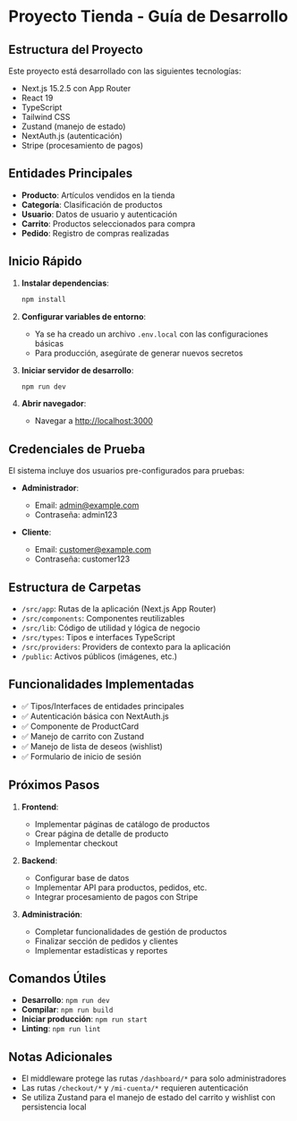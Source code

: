 # Proyecto Tienda - Guía de Desarrollo

## Estructura del Proyecto

Este proyecto está desarrollado con las siguientes tecnologías:
- Next.js 15.2.5 con App Router
- React 19
- TypeScript
- Tailwind CSS
- Zustand (manejo de estado)
- NextAuth.js (autenticación)
- Stripe (procesamiento de pagos)

## Entidades Principales

- **Producto**: Artículos vendidos en la tienda
- **Categoría**: Clasificación de productos
- **Usuario**: Datos de usuario y autenticación
- **Carrito**: Productos seleccionados para compra
- **Pedido**: Registro de compras realizadas

## Inicio Rápido

1. **Instalar dependencias**:
   ```bash
   npm install
   ```

2. **Configurar variables de entorno**:
   - Ya se ha creado un archivo `.env.local` con las configuraciones básicas
   - Para producción, asegúrate de generar nuevos secretos

3. **Iniciar servidor de desarrollo**:
   ```bash
   npm run dev
   ```

4. **Abrir navegador**:
   - Navegar a [http://localhost:3000](http://localhost:3000)

## Credenciales de Prueba

El sistema incluye dos usuarios pre-configurados para pruebas:

- **Administrador**:
  - Email: admin@example.com
  - Contraseña: admin123

- **Cliente**:
  - Email: customer@example.com  
  - Contraseña: customer123

## Estructura de Carpetas

- `/src/app`: Rutas de la aplicación (Next.js App Router)
- `/src/components`: Componentes reutilizables
- `/src/lib`: Código de utilidad y lógica de negocio
- `/src/types`: Tipos e interfaces TypeScript
- `/src/providers`: Providers de contexto para la aplicación
- `/public`: Activos públicos (imágenes, etc.)

## Funcionalidades Implementadas

- ✅ Tipos/Interfaces de entidades principales
- ✅ Autenticación básica con NextAuth.js
- ✅ Componente de ProductCard
- ✅ Manejo de carrito con Zustand
- ✅ Manejo de lista de deseos (wishlist)
- ✅ Formulario de inicio de sesión

## Próximos Pasos

1. **Frontend**:
   - Implementar páginas de catálogo de productos
   - Crear página de detalle de producto
   - Implementar checkout

2. **Backend**:
   - Configurar base de datos
   - Implementar API para productos, pedidos, etc.
   - Integrar procesamiento de pagos con Stripe

3. **Administración**:
   - Completar funcionalidades de gestión de productos
   - Finalizar sección de pedidos y clientes
   - Implementar estadísticas y reportes

## Comandos Útiles

- **Desarrollo**: `npm run dev`
- **Compilar**: `npm run build`
- **Iniciar producción**: `npm run start`
- **Linting**: `npm run lint`

## Notas Adicionales

- El middleware protege las rutas `/dashboard/*` para solo administradores
- Las rutas `/checkout/*` y `/mi-cuenta/*` requieren autenticación
- Se utiliza Zustand para el manejo de estado del carrito y wishlist con persistencia local